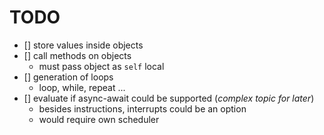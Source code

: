

# TODO
- [] store values inside objects
- [] call methods on objects
    - must pass object as `self` local
- [] generation of loops
    - loop, while, repeat ...
- [] evaluate if async-await could be supported (*complex topic for later*)
    - besides instructions, interrupts could be an option
    - would require own scheduler
